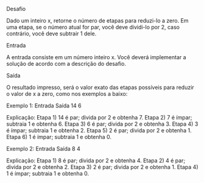 Desafio

Dado um inteiro x, retorne o número de etapas para reduzi-lo a zero. Em uma etapa, se o número atual for par, você deve dividi-lo por 2, caso contrário, você deve subtrair 1 dele.

Entrada

A entrada consiste em um número inteiro x. Você deverá implementar a solução de acordo com a descrição do desafio.

Saída

O resultado impresso, será o valor exato das etapas possíveis para reduzir o valor de x a zero, como nos exemplos a baixo:

Exemplo 1:
Entrada 	Saída
14 	        6

Explicação: 
Etapa 1) 14 é par; divida por 2 e obtenha 7. 
Etapa 2) 7 é ímpar; subtraia 1 e obtenha 6.
Etapa 3) 6 é par; divida por 2 e obtenha 3. 
Etapa 4) 3 é ímpar; subtraia 1 e obtenha 2. 
Etapa 5) 2 é par; divida por 2 e obtenha 1. 
Etapa 6) 1 é ímpar; subtraia 1 e obtenha 0.

Exemplo 2:
Entrada 	Saída
8 	        4

Explicação: 
Etapa 1) 8 é par; divida por 2 e obtenha 4. 
Etapa 2) 4 é par; divida por 2 e obtenha 2. 
Etapa 3) 2 é par; divida por 2 e obtenha 1. 
Etapa 4) 1 é ímpar; subtraia 1 e obtenha 0.
